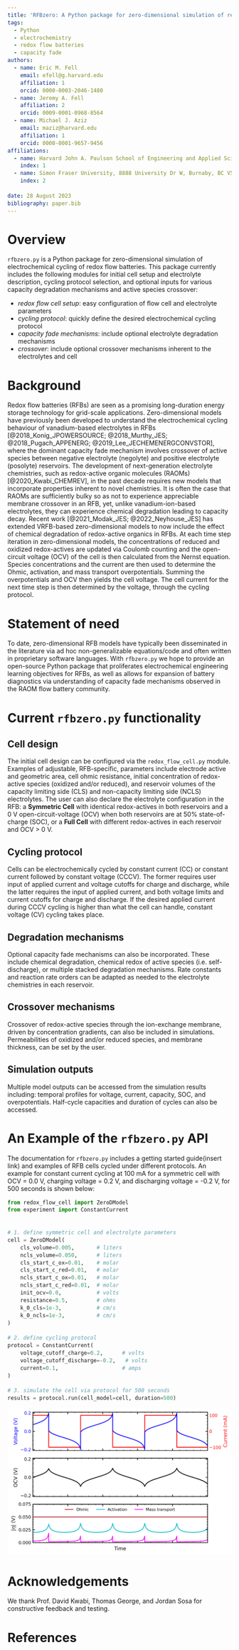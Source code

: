 ```yaml
---
title: 'RFBzero: A Python package for zero-dimensional simulation of redox flow battery cycling'
tags:
  - Python
  - electrochemistry
  - redox flow batteries
  - capacity fade
authors:
  - name: Eric M. Fell
    email: efell@g.harvard.edu
    affiliation: 1
    orcid: 0000-0003-2046-1480
  - name: Jeremy A. Fell
    affiliation: 2
    orcid: 0009-0001-0968-8564
  - name: Michael J. Aziz
    email: maziz@harvard.edu
    affiliation: 1
    orcid: 0000-0001-9657-9456
affiliations: 
  - name: Harvard John A. Paulson School of Engineering and Applied Sciences, 29 Oxford Street, Cambridge, MA, 02138, USA
    index: 1
  - name: Simon Fraser University, 8888 University Dr W, Burnaby, BC V5A 1S6, Canada
    index: 2
  
date: 28 August 2023
bibliography: paper.bib
---
```


# Overview

`rfbzero.py` is a Python package for zero-dimensional simulation of electrochemical cycling of redox flow batteries. This package currently includes the following modules for initial cell setup and electrolyte description, cycling protocol selection, and optional inputs for various capacity degradation mechanisms and active species crossover:
- _redox flow cell setup_: easy configuration of flow cell and electrolyte parameters
- _cycling protocol_: quickly define the desired electrochemical cycling protocol
- _capacity fade mechanisms_: include optional electrolyte degradation mechanisms
- _crossover_: include optional crossover mechanisms inherent to the electrolytes and cell

# Background
Redox flow batteries (RFBs) are seen as a promising long-duration energy storage technology for grid-scale applications. Zero-dimensional models have previously been developed to understand the electrochemical cycling behaviour of vanadium-based electrolytes in RFBs [@2018_Konig_JPOWERSOURCE; @2018_Murthy_JES; @2018_Pugach_APPENERG; @2019_Lee_JECHEMENERGCONVSTOR], where the dominant capacity fade mechanism involves crossover of active species between negative electrolyte (negolyte) and positive electrolyte (posolyte) reservoirs. The development of next-generation electrolyte chemistries, such as redox-active organic molecules (RAOMs) [@2020_Kwabi_CHEMREV], in the past decade requires new models that incorporate properties inherent to novel chemistries. It is often the case that RAOMs are sufficiently bulky so as not to experience appreciable membrane crossover in an RFB, yet, unlike vanadium-ion-based electrolytes, they can experience chemical degradation leading to capacity decay. Recent work [@2021_Modak_JES; @2022_Neyhouse_JES] has extended VRFB-based zero-dimensional models to now include the effect of chemical degradation of redox-active organics in RFBs. At each time step iteration in zero-dimensional models, the concentrations of reduced and oxidized redox-actives are updated via Coulomb counting and the open-circuit voltage (OCV) of the cell is then calculated from the Nernst equation. Species concentrations and the current are then used to determine the Ohmic, activation, and mass transport overpotentials. Summing the overpotentials and OCV then yields the cell voltage. The cell current for the next time step is then determined by the voltage, through the cycling protocol.

# Statement of need
To date, zero-dimensional RFB models have typically been disseminated in the literature via ad hoc non-generalizable equations/code and often written in proprietary software languages. With `rfbzero.py` we hope to provide an open-source Python package that proliferates electrochemical engineering learning objectives for RFBs, as well as allows for expansion of battery diagnostics via understanding of capacity fade mechanisms observed in the RAOM flow battery community.

# Current `rfbzero.py` functionality

## Cell design
The initial cell design can be configured via the `redox_flow_cell.py` module. Examples of adjustable, RFB-specific, parameters include electrode active and geometric area, cell ohmic resistance, initial concentration of redox-active species (oxidized and/or reduced), and reservoir volumes of the capacity limiting side (CLS) and non-capacity limiting side (NCLS) electrolytes. The user can also declare the electrolyte configuration in the RFB: a **Symmetric Cell** with identical redox-actives in both reservoirs and a 0 V open-circuit-voltage (OCV) when both reservoirs are at 50% state-of-charge (SOC), or a **Full Cell** with different redox-actives in each reservoir and OCV > 0 V.

## Cycling protocol
Cells can be electrochemically cycled by constant current (CC) or constant current followed by constant voltage (CCCV). The former requires user input of applied current and voltage cutoffs for charge and discharge, while the latter requires the input of applied current, and both voltage limits and current cutoffs for charge and discharge. If the desired applied current during CCCV cycling is higher than what the cell can handle, constant voltage (CV) cycling takes place.

## Degradation mechanisms
Optional capacity fade mechanisms can also be incorporated. These include chemical degradation, chemical redox of active species (i.e. self-discharge), or multiple stacked degradation mechanisms. Rate constants and reaction rate orders can be adapted as needed to the electrolyte chemistries in each reservoir.

## Crossover mechanisms
Crossover of redox-active species through the ion-exchange membrane, driven by concentration gradients, can also be included in simulations. Permeabilities of oxidized and/or reduced species, and membrane thickness, can be set by the user.

## Simulation outputs
Multiple model outputs can be accessed from the simulation results including: temporal profiles for voltage, current, capacity, SOC, and overpotentials. Half-cycle capacities and duration of cycles can also be accessed.

# An Example of the `rfbzero.py` API
The documentation for `rfbzero.py` includes a getting started guide(insert link) and examples of RFB cells cycled under different protocols. An example for constant current cycling at 100 mA for a symmetric cell with OCV = 0.0 V, charging voltage = 0.2 V, and discharging voltage = -0.2 V, for 500 seconds is shown below:

```python
from redox_flow_cell import ZeroDModel
from experiment import ConstantCurrent


# 1. define symmetric cell and electrolyte parameters
cell = ZeroDModel(
    cls_volume=0.005,       # liters
    ncls_volume=0.050,      # liters
    cls_start_c_ox=0.01,    # molar
    cls_start_c_red=0.01,   # molar
    ncls_start_c_ox=0.01,   # molar
    ncls_start_c_red=0.01,  # molar
    init_ocv=0.0,           # volts
    resistance=0.5,         # ohms
    k_0_cls=1e-3,           # cm/s
    k_0_ncls=1e-3,          # cm/s
)

# 2. define cycling protocol
protocol = ConstantCurrent(
    voltage_cutoff_charge=0.2,      # volts
    voltage_cutoff_discharge=-0.2,   # volts
    current=0.1,                    # amps
)

# 3. simulate the cell via protocol for 500 seconds
results = protocol.run(cell_model=cell, duration=500)
```

![Simulation outputs can be plotted as desired](./fig_1.png)

# Acknowledgements
We thank Prof. David Kwabi, Thomas George, and Jordan Sosa for constructive feedback and testing.

# References



